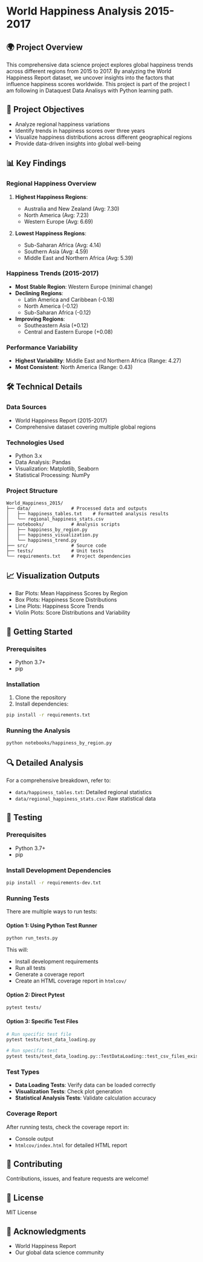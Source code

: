 # World Happiness Analysis 2015-2017

## 🌍 Project Overview

This comprehensive data science project explores global happiness trends across different regions from 2015 to 2017. By analyzing the World Happiness Report dataset, we uncover insights into the factors that influence happiness scores worldwide.
This project is part of the project I am following in Dataquest Data Analisys with Python learning path.

## 🎯 Project Objectives

- Analyze regional happiness variations
- Identify trends in happiness scores over three years
- Visualize happiness distributions across different geographical regions
- Provide data-driven insights into global well-being

## 📊 Key Findings

### Regional Happiness Overview

1. **Highest Happiness Regions**:
   - Australia and New Zealand (Avg: 7.30)
   - North America (Avg: 7.23)
   - Western Europe (Avg: 6.69)

2. **Lowest Happiness Regions**:
   - Sub-Saharan Africa (Avg: 4.14)
   - Southern Asia (Avg: 4.59)
   - Middle East and Northern Africa (Avg: 5.39)

### Happiness Trends (2015-2017)

- **Most Stable Region**: Western Europe (minimal change)
- **Declining Regions**: 
  - Latin America and Caribbean (-0.18)
  - North America (-0.12)
  - Sub-Saharan Africa (-0.12)
- **Improving Regions**:
  - Southeastern Asia (+0.12)
  - Central and Eastern Europe (+0.08)

### Performance Variability

- **Highest Variability**: Middle East and Northern Africa (Range: 4.27)
- **Most Consistent**: North America (Range: 0.43)

## 🛠 Technical Details

### Data Sources
- World Happiness Report (2015-2017)
- Comprehensive dataset covering multiple global regions

### Technologies Used
- Python 3.x
- Data Analysis: Pandas
- Visualization: Matplotlib, Seaborn
- Statistical Processing: NumPy

### Project Structure
```
World_Happiness_2015/
├── data/               # Processed data and outputs
│   ├── happiness_tables.txt    # Formatted analysis results
│   └── regional_happiness_stats.csv
├── notebooks/          # Analysis scripts
│   ├── happiness_by_region.py
│   ├── happiness_visualization.py
│   └── happiness_trend.py
├── src/                # Source code
├── tests/              # Unit tests
└── requirements.txt    # Project dependencies
```

## 📈 Visualization Outputs

- Bar Plots: Mean Happiness Scores by Region
- Box Plots: Happiness Score Distributions
- Line Plots: Happiness Score Trends
- Violin Plots: Score Distributions and Variability

## 🚀 Getting Started

### Prerequisites
- Python 3.7+
- pip

### Installation
1. Clone the repository
2. Install dependencies:
```bash
pip install -r requirements.txt
```

### Running the Analysis
```bash
python notebooks/happiness_by_region.py
```

## 🔍 Detailed Analysis

For a comprehensive breakdown, refer to:
- `data/happiness_tables.txt`: Detailed regional statistics
- `data/regional_happiness_stats.csv`: Raw statistical data

## 🧪 Testing

### Prerequisites
- Python 3.7+
- pip

### Install Development Dependencies
```bash
pip install -r requirements-dev.txt
```

### Running Tests
There are multiple ways to run tests:

#### Option 1: Using Python Test Runner
```bash
python run_tests.py
```
This will:
- Install development requirements
- Run all tests
- Generate a coverage report
- Create an HTML coverage report in `htmlcov/`

#### Option 2: Direct Pytest
```bash
pytest tests/
```

#### Option 3: Specific Test Files
```bash
# Run specific test file
pytest tests/test_data_loading.py

# Run specific test
pytest tests/test_data_loading.py::TestDataLoading::test_csv_files_exist
```

### Test Types
- **Data Loading Tests**: Verify data can be loaded correctly
- **Visualization Tests**: Check plot generation
- **Statistical Analysis Tests**: Validate calculation accuracy

### Coverage Report
After running tests, check the coverage report in:
- Console output
- `htmlcov/index.html` for detailed HTML report

## 🤝 Contributing

Contributions, issues, and feature requests are welcome!

## 📄 License

MIT License

## 🙏 Acknowledgments

- World Happiness Report
- Our global data science community
